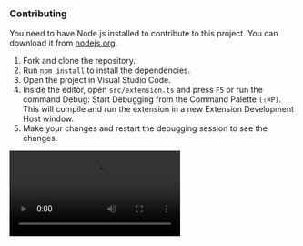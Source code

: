 ### Contributing

You need to have Node.js installed to contribute to this project. You can download it from [nodejs.org](https://nodejs.org/).

1. Fork and clone the repository.
2. Run `npm install` to install the dependencies.
3. Open the project in Visual Studio Code.
4. Inside the editor, open `src/extension.ts` and press `F5` or run the command Debug: Start Debugging from the Command Palette `(⇧⌘P)`. This will compile and run the extension in a new Extension Development Host window.
5. Make your changes and restart the debugging session to see the changes.

<video src="https://github.com/pshaddel/conventional-branch/assets/43247296/4d5ca8bf-cf64-49d4-a8bd-6053f491091d"> Your Browser Does not Support this format</video>

